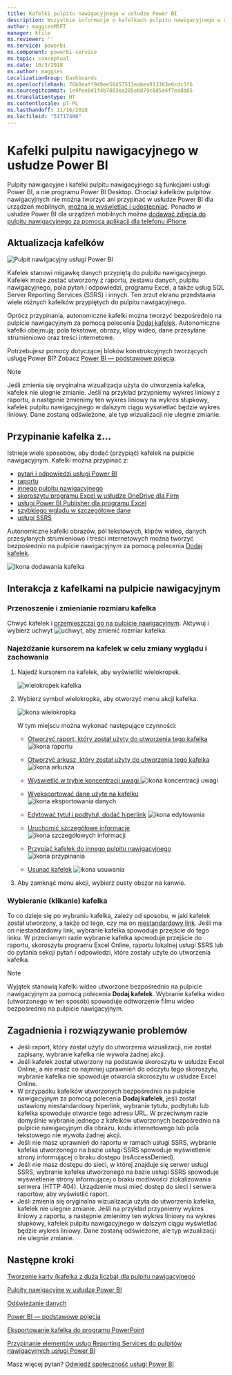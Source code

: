 ```yaml
---
title: Kafelki pulpitu nawigacyjnego w usłudze Power BI
description: Wszystkie informacje o kafelkach pulpitu nawigacyjnego w usłudze Power BI. Dotyczy to również kafelków, które są tworzone z poziomu usługi SQL Server Reporting Services (SSRS).
author: maggiesMSFT
manager: kfile
ms.reviewer: ''
ms.service: powerbi
ms.component: powerbi-service
ms.topic: conceptual
ms.date: 10/3/2018
ms.author: maggies
LocalizationGroup: Dashboards
ms.openlocfilehash: 76b8eaff949ee56d57511eabea913363e6cdc3f6
ms.sourcegitcommit: 1e4fee6d1f4b7803ea285eb879c8d5a4f7ea8b85
ms.translationtype: HT
ms.contentlocale: pl-PL
ms.lasthandoff: 11/16/2018
ms.locfileid: "51717406"
---
```

# <a name="dashboard-tiles-in-power-bi"></a>Kafelki pulpitu nawigacyjnego w usłudze Power BI
Pulpity nawigacyjne i kafelki pulpitu nawigacyjnego są funkcjami usługi Power BI, a nie programu Power BI Desktop. Chociaż kafelków pulpitów nawigacyjnych nie można tworzyć ani przypinać w usłudze Power BI dla urządzeń mobilnych, [można je wyświetlać i udostępniać](mobile-tiles-in-the-mobile-apps.md). Ponadto w usłudze Power BI dla urządzeń mobilnych można [dodawać zdjęcia do pulpitu nawigacyjnego za pomocą aplikacji dla telefonu iPhone](mobile-iphone-app-get-started.md).

## <a name="dashboard-tiles"></a>Aktualizacja kafelków
![Pulpit nawigacyjny usługi Power BI](media/service-dashboard-tiles/power-bi-dashboard.png)

Kafelek stanowi migawkę danych przypiętą do pulpitu nawigacyjnego. Kafelek może zostać utworzony z raportu, zestawu danych, pulpitu nawigacyjnego, pola pytań i odpowiedzi, programu Excel, a także usług SQL Server Reporting Services (SSRS) i innych.  Ten zrzut ekranu przedstawia wiele różnych kafelków przypiętych do pulpitu nawigacyjnego.

Oprócz przypinania, autonomiczne kafelki można tworzyć bezpośrednio na pulpicie nawigacyjnym za pomocą polecenia [Dodaj kafelek](service-dashboard-add-widget.md). Autonomiczne kafelki obejmują: pola tekstowe, obrazy, klipy wideo, dane przesyłane strumieniowo oraz treści internetowe.

Potrzebujesz pomocy dotyczącej bloków konstrukcyjnych tworzących usługę Power BI?  Zobacz [Power BI — podstawowe pojęcia](service-basic-concepts.md).

> [!NOTE]
> Jeśli zmienia się oryginalna wizualizacja użyta do utworzenia kafelka, kafelek nie ulegnie zmianie.  Jeśli na przykład przypniemy wykres liniowy z raportu, a następnie zmienimy ten wykres liniowy na wykres słupkowy, kafelek pulpitu nawigacyjnego w dalszym ciągu wyświetlać będzie wykres liniowy. Dane zostaną odświeżone, ale typ wizualizacji nie ulegnie zmianie.
> 
> 

## <a name="pin-a-tile-from"></a>Przypinanie kafelka z...
Istnieje wiele sposobów, aby dodać (przypiąć) kafelek na pulpicie nawigacyjnym. Kafelki można przypinać z:

* [pytań i odpowiedzi usługi Power BI](service-dashboard-pin-tile-from-q-and-a.md)
* [raportu](service-dashboard-pin-tile-from-report.md)
* [innego pulpitu nawigacyjnego](service-pin-tile-to-another-dashboard.md)
* [skoroszytu programu Excel w usłudze OneDrive dla Firm](service-dashboard-pin-tile-from-excel.md)
* [usługi Power BI Publisher dla programu Excel](publisher-for-excel.md)
* [szybkiego wglądu w szczegółowe dane](service-insights.md)
* [usługi SSRS](https://msdn.microsoft.com/library/mt604784.aspx)

Autonomiczne kafelki obrazów, pól tekstowych, klipów wideo, danych przesyłanych strumieniowo i treści internetowych można tworzyć bezpośrednio na pulpicie nawigacyjnym za pomocą polecenia [Dodaj kafelek](service-dashboard-add-widget.md).

  ![Ikona dodawania kafelka](media/service-dashboard-tiles/add_widgetnew.png)

## <a name="interacting-with-tiles-on-a-dashboard"></a>Interakcja z kafelkami na pulpicie nawigacyjnym
### <a name="move-and-resize-a-tile"></a>Przenoszenie i zmienianie rozmiaru kafelka
Chwyć kafelek i [przemieszczaj go na pulpicie nawigacyjnym](service-dashboard-edit-tile.md). Aktywuj i wybierz uchwyt ![uchwyt](media/service-dashboard-tiles/resize-handle.jpg), aby zmienić rozmiar kafelka.

### <a name="hover-over-a-tile-to-change-the-appearance-and-behavior"></a>Najeżdżanie kursorem na kafelek w celu zmiany wyglądu i zachowania
1. Najedź kursorem na kafelek, aby wyświetlić wielokropek.
   
    ![wielokropek kafelka](media/service-dashboard-tiles/ellipses_new.png)
2. Wybierz symbol wielokropka, aby otworzyć menu akcji kafelka.
   
    ![ikona wielokropka](media/service-dashboard-tiles/power-bi-tile-menu.png)
   
    W tym miejscu można wykonać następujące czynności:
   
   * [Otworzyć raport, który został użyty do utworzenia tego kafelka ](service-reports.md) ![ikona raportu](media/service-dashboard-tiles/chart-icon.jpg)  
   
   * [Otworzyć arkusz, który został użyty do utworzenia tego kafelka ](service-reports.md) ![ikona arkusza](media/service-dashboard-tiles/power-bi-open-worksheet.png)  
     
    * [Wyświetlić w trybie koncentracji uwagi ](service-focus-mode.md) ![ikona koncentracji uwagi](media/service-dashboard-tiles/fullscreen-icon.jpg)  
     * [Wyeksportować dane użyte na kafelku](visuals/power-bi-visualization-export-data.md) ![ikona eksportowania danych](media/service-dashboard-tiles/export-icon.png)
     * [Edytować tytuł i podtytuł, dodać hiperlink](service-dashboard-edit-tile.md) ![ikona edytowania](media/service-dashboard-tiles/pencil-icon.jpg)
     * [Uruchomić szczegółowe informacje](service-insights.md) ![ikona szczegółowych informacji](media/service-dashboard-tiles/power-bi-insights.png)
     * [Przypiąć kafelek do innego pulpitu nawigacyjnego](service-pin-tile-to-another-dashboard.md)
       ![ikona przypinania](media/service-dashboard-tiles/pin-icon.jpg)
     * [Usunąć kafelek](service-dashboard-edit-tile.md)
     ![ikona usuwania](media/service-dashboard-tiles/trash-icon.png)
3. Aby zamknąć menu akcji, wybierz pusty obszar na kanwie.

### <a name="select-click-a-tile"></a>Wybieranie (klikanie) kafelka
To co dzieje się po wybraniu kafelka, zależy od sposobu, w jaki kafelek został utworzony, a także od tego, czy ma on [niestandardowy link](service-dashboard-edit-tile.md). Jeśli ma on niestandardowy link, wybranie kafelka spowoduje przejście do tego linku. W przeciwnym razie wybranie kafelka spowoduje przejście do raportu, skoroszytu programu Excel Online, raportu lokalnej usługi SSRS lub do pytania sekcji pytań i odpowiedzi, które zostały użyte do utworzenia kafelka.

> [!NOTE]
> Wyjątek stanowią kafelki wideo utworzone bezpośrednio na pulpicie nawigacyjnym za pomocą polecenia **Dodaj kafelek**. Wybranie kafelka wideo (utworzonego w ten sposób) spowoduje odtworzenie filmu wideo bezpośrednio na pulpicie nawigacyjnym.   
> 
> 

## <a name="considerations-and-troubleshooting"></a>Zagadnienia i rozwiązywanie problemów
* Jeśli raport, który został użyty do utworzenia wizualizacji, nie został zapisany, wybranie kafelka nie wywoła żadnej akcji.
* Jeśli kafelek został utworzony na podstawie skoroszytu w usłudze Excel Online, a nie masz co najmniej uprawnień do odczytu tego skoroszytu, wybranie kafelka nie spowoduje otwarcia skoroszytu w usłudze Excel Online.
* W przypadku kafelków utworzonych bezpośrednio na pulpicie nawigacyjnym za pomocą polecenia **Dodaj kafelek**, jeśli został ustawiony niestandardowy hiperlink, wybranie tytułu, podtytułu lub kafelka spowoduje otwarcie tego adresu URL.  W przeciwnym razie domyślnie wybranie jednego z kafelków utworzonych bezpośrednio na pulpicie nawigacyjnym dla obrazu, kodu internetowego lub pola tekstowego nie wywoła żadnej akcji.
* Jeśli nie masz uprawnień do raportu w ramach usługi SSRS, wybranie kafelka utworzonego na bazie usługi SSRS spowoduje wyświetlenie strony informującej o braku dostępu (rsAccessDenied).
* Jeśli nie masz dostępu do sieci, w której znajduje się serwer usługi SSRS, wybranie kafelka utworzonego na bazie usługi SSRS spowoduje wyświetlenie strony informującej o braku możliwości zlokalizowania serwera (HTTP 404). Urządzenie musi mieć dostęp do sieci i serwera raportów, aby wyświetlić raport.
* Jeśli zmienia się oryginalna wizualizacja użyta do utworzenia kafelka, kafelek nie ulegnie zmianie.  Jeśli na przykład przypniemy wykres liniowy z raportu, a następnie zmienimy ten wykres liniowy na wykres słupkowy, kafelek pulpitu nawigacyjnego w dalszym ciągu wyświetlać będzie wykres liniowy. Dane zostaną odświeżone, ale typ wizualizacji nie ulegnie zmianie.

## <a name="next-steps"></a>Następne kroki
[Tworzenie karty (kafelka z dużą liczbą) dla pulpitu nawigacyjnego](power-bi-visualization-card.md)

[Pulpity nawigacyjne w usłudze Power BI](service-dashboards.md)  

[Odświeżanie danych](refresh-data.md)

[Power BI — podstawowe pojęcia](service-basic-concepts.md)

[Eksportowanie kafelka do programu PowerPoint](http://blogs.msdn.com/b/powerbidev/archive/2015/09/28/integrating-power-bi-tiles-into-office-documents.aspx)

[Przypinanie elementów usług Reporting Services do pulpitów nawigacyjnych usługi Power BI](https://msdn.microsoft.com/library/mt604784.aspx)

Masz więcej pytań? [Odwiedź społeczność usługi Power BI](http://community.powerbi.com/)

